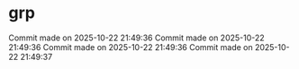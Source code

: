 # grp

Commit made on 2025-10-22 21:49:36
Commit made on 2025-10-22 21:49:36
Commit made on 2025-10-22 21:49:36
Commit made on 2025-10-22 21:49:37